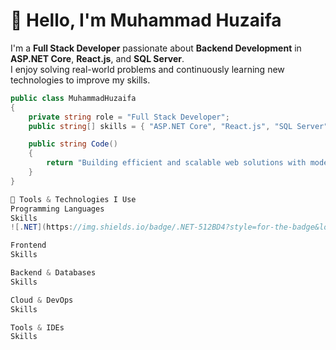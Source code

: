 # 👋 Hello, I'm Muhammad Huzaifa  

I'm a **Full Stack Developer** passionate about **Backend Development** in **ASP.NET Core**, **React.js**, and **SQL Server**.  
I enjoy solving real-world problems and continuously learning new technologies to improve my skills.

```csharp
public class MuhammadHuzaifa
{
    private string role = "Full Stack Developer";
    public string[] skills = { "ASP.NET Core", "React.js", "SQL Server", "C#", "JavaScript" };

    public string Code()
    {
        return "Building efficient and scalable web solutions with modern technologies.";
    }
}

🔧 Tools & Technologies I Use
Programming Languages
Skills
![.NET](https://img.shields.io/badge/.NET-512BD4?style=for-the-badge&logo=dotnet&logoColor=white)

Frontend
Skills

Backend & Databases
Skills

Cloud & DevOps
Skills

Tools & IDEs
Skills
